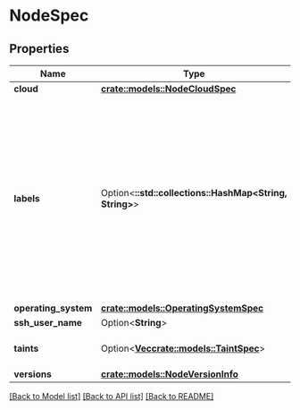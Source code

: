 # NodeSpec

## Properties

Name | Type | Description | Notes
------------ | ------------- | ------------- | -------------
**cloud** | [**crate::models::NodeCloudSpec**](NodeCloudSpec.md) |  | 
**labels** | Option<**::std::collections::HashMap<String, String>**> | Map of string keys and values that can be used to organize and categorize (scope and select) objects. It will be applied to Nodes allowing users run their apps on specific Node using labelSelector. | [optional]
**operating_system** | [**crate::models::OperatingSystemSpec**](OperatingSystemSpec.md) |  | 
**ssh_user_name** | Option<**String**> |  | [optional]
**taints** | Option<[**Vec<crate::models::TaintSpec>**](TaintSpec.md)> | List of taints to set on new nodes | [optional]
**versions** | [**crate::models::NodeVersionInfo**](NodeVersionInfo.md) |  | 

[[Back to Model list]](../README.md#documentation-for-models) [[Back to API list]](../README.md#documentation-for-api-endpoints) [[Back to README]](../README.md)


